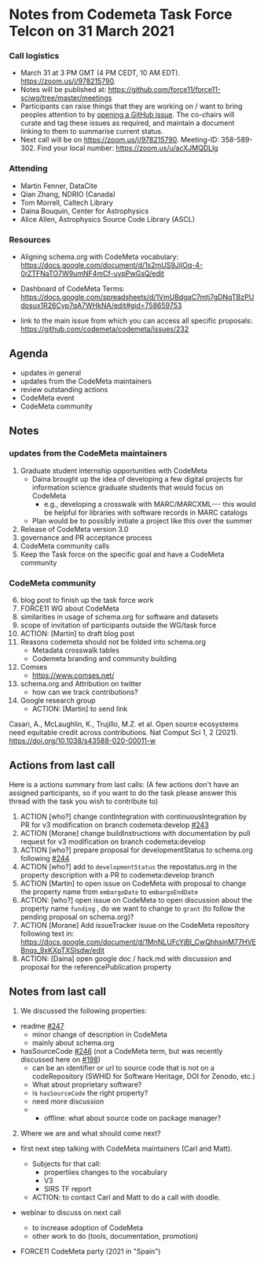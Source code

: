 # Notes from Codemeta Task Force Telcon on 31 March 2021

### Call logistics

- March 31 at 3 PM GMT (4 PM CEDT, 10 AM EDT). https://zoom.us/j/978215790.
- Notes will be published at: https://github.com/force11/force11-sciwg/tree/master/meetings
- Participants can raise things that they are working on / want to bring peoples attention to by [opening a GitHub issue](https://github.com/force11/force11-sciwg/issues). The co-chairs will curate and tag these issues as required, and maintain a document linking to them to summarise current status.
- Next call will be on
  https://zoom.us/j/978215790. Meeting-ID: 358-589-302. Find your local number: https://zoom.us/u/acXJMQDLlg

### Attending

- Martin Fenner, DataCite
- Qian Zhang, NDRIO (Canada)
- Tom Morrell, Caltech Library
- Daina Bouquin, Center for Astrophysics
- Alice Allen, Astrophysics Source Code Library (ASCL)

### Resources

- Aligning schema.org with CodeMeta vocabulary: https://docs.google.com/document/d/1s2mUS9JjIOq-4-0rZTFNaTO7W9umNF4mCf-uypPwGsQ/edit
- Dashboard of CodeMeta Terms: https://docs.google.com/spreadsheets/d/1VmUBdgaC7mtj7gDNqTBzPUdosux1R26Cyp7qA7WHkNA/edit#gid=758659753

- link to the main issue from which you can access all specific proposals:
  https://github.com/codemeta/codemeta/issues/232

## Agenda

- updates in general
- updates from the CodeMeta maintainers
- review outstanding actions
- CodeMeta event
- CodeMeta community

## Notes

### updates from the CodeMeta maintainers

1. Graduate student internship opportunities with CodeMeta
   - Daina brought up the idea of developing a few digital projects for information science graduate students that would focus on CodeMeta
     - e.g., developing a crosswalk with MARC/MARCXML--- this would be helpful for libraries with software records in MARC catalogs
   - Plan would be to possibly initiate a project like this over the summer
2. Release of CodeMeta version 3.0
3. governance and PR acceptance process
4. CodeMeta community calls
5. Keep the Task force on the specific goal and have a CodeMeta community

### CodeMeta community

6. blog post to finish up the task force work
7. FORCE11 WG about CodeMeta
8. similarities in usage of schema.org for software and datasets
9. scope of invitation of participants outside the WG/task force
10. ACTION: [Martin] to draft blog post
11. Reasons codemeta should not be folded into schema.org
    - Metadata crosswalk tables
    - Codemeta branding and community building
12. Comses
    - https://www.comses.net/
13. schema.org and Attribution on twitter
    - how can we track contributions?
14. Google research group
    - ACTION: [Martin] to send link

Casari, A., McLaughlin, K., Trujillo, M.Z. et al. Open source ecosystems need equitable credit across contributions. Nat Comput Sci 1, 2 (2021). https://doi.org/10.1038/s43588-020-00011-w

## Actions from last call

Here is a actions summary from last calls:
(A few actions don't have an assigned participants, so if you want to do the task please answer this thread with the task you wish to contribute to)

1. ACTION [who?] change contIntegration with continuousIntegration by PR for v3 modification on branch codemeta:develop [#243](https://github.com/codemeta/codemeta/issues/243)
2. ACTION [Morane] change buildInstructions with documentation by pull request for v3 modification on branch codemeta:develop
3. ACTION [who?] prepare proposal for developmentStatus to schema.org following [#244 ](https://github.com/codemeta/codemeta/issues/244)
4. ACTION [who?] add to `developmentStatus` the repostatus.org in the property description with a PR to codemeta:develop branch
5. ACTION [Martin] to open issue on CodeMeta with proposal to change the property name from `embargoDate` to `embargoEndDate`
6. ACTION: [who?] open issue on CodeMeta to open discussion about the property name `funding` , do we want to change to `grant` (to follow the pending proposal on schema.org)?
7. ACTION [Morane] Add issueTracker isuue on the CodeMeta repository following text in: https://docs.google.com/document/d/1MnNLUFcYjBI_CwQhhsjnM77HVEBnqs_9xKXpTXSIsdw/edit
8. ACTION: [Daina] open google doc / hack.md with discussion and proposal for the referencePublication property

## Notes from last call

1. We discussed the following properties:

- readme [#247](https://github.com/codemeta/codemeta/issues/247)
  - minor change of description in CodeMeta
  - mainly about schema.org
- hasSourceCode [#246](https://github.com/codemeta/codemeta/issues/246) (not a CodeMeta term, but was recently discussed here on [#198](https://github.com/codemeta/codemeta/issues/198))
  - can be an identifier or url to source code that is not on a codeRepository (SWHID for Software Heritage, DOI for Zenodo, etc.)
  - What about proprietary software?
  - is `hasSourceCode` the right property?
  - need more discussion
  - - offline: what about source code on package manager?

2. Where we are and what should come next?

- first next step talking with CodeMeta maintainers (Carl and Matt).

  - Subjects for that call:
    - propertiies changes to the vocabulary
    - V3
    - SIRS TF report
  - ACTION: to contact Carl and Matt to do a call with doodle.

- webinar to discuss on next call

  - to increase adoption of CodeMeta
  - other work to do (tools, documentation, promotion)

- FORCE11 CodeMeta party (2021 in "Spain")
